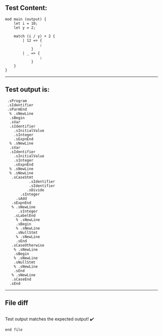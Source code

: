 
Test Content: 
-------------------------
```
mod main (output) {
    let i = 10;
    let y = 2;

    match (i / y) + 2 {
        | 12 => {
                ;
            }
        | _ => {
                ;
            }
    }
}
```
------------------------
Test output is: 
-------------------------
```
 .sProgram
 .sIdentifier
 .sParmEnd
  % .sNewLine
  .sBegin
  .sVar
  .sIdentifier
    .sInitialValue
    .sInteger
    .sExpnEnd
  % .sNewLine
  .sVar
  .sIdentifier
    .sInitialValue
    .sInteger
    .sExpnEnd
  % .sNewLine
  % .sNewLine
   .sCaseStmt
           .sIdentifier
           .sIdentifier
          .sDivide
       .sInteger
     .sAdd
   .sExpnEnd
   % .sNewLine
      .sInteger
    .sLabelEnd
     % .sNewLine
     .sBegin
     % .sNewLine
     .sNullStmt
     % .sNewLine
     .sEnd
   .sCaseOtherwise
    % .sNewLine
    .sBegin
    % .sNewLine
    .sNullStmt
    % .sNewLine
    .sEnd
   % .sNewLine
   .sCaseEnd
  .sEnd

```
------------------------

File diff
-------------------------
```diff

```
Test output matches the expected output! :heavy_check_mark:

```
end file
